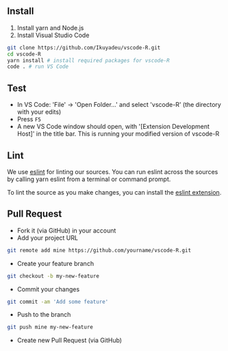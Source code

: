 ## Install

1. Install yarn and Node.js
1. Install Visual Studio Code

```sh
git clone https://github.com/Ikuyadeu/vscode-R.git
cd vscode-R
yarn install # install required packages for vscode-R
code . # run VS Code
```

## Test

* In VS Code: 'File' -> 'Open Folder...' and select 'vscode-R' (the directory with your edits)
* Press `F5`
* A new VS Code window should open, with '[Extension Development Host]' in the title bar. This is running your modified version of vscode-R

## Lint

We use [eslint](https://eslint.org/) for linting our sources. You can run eslint across the sources by calling yarn eslint from a terminal or command prompt. 

To lint the source as you make changes, you can install the [eslint extension](https://marketplace.visualstudio.com/items?itemName=dbaeumer.vscode-eslint).

## Pull Request

* Fork it (via GitHub) in your account
* Add your project URL

```sh
git remote add mine https://github.com/yourname/vscode-R.git
```

* Create your feature branch

```sh
git checkout -b my-new-feature
```

* Commit your changes

```sh
git commit -am 'Add some feature'
```

* Push to the branch

```sh
git push mine my-new-feature
```

* Create new Pull Request (via GitHub)